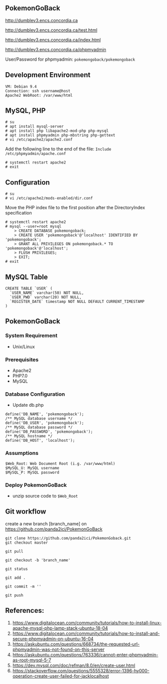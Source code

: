 ## PokemonGoBack

http://dumblev3.encs.concordia.ca

http://dumblev3.encs.concordia.ca/test.html

http://dumblev3.encs.concordia.ca/index.html


http://dumblev3.encs.concordia.ca/phpmyadmin

User/Password for phpmyadmin: ```pokemongoback/pokemongoback```

## Development Environment

```
VM: Debian 9.4
Connection: ssh username@host
Apache2 WebRoot: /var/www/html
```

## MySQL, PHP
```
# su
# apt install mysql-server
# apt install php libapache2-mod-php php-mysql
# apt install phpmyadmin php-mbstring php-gettext
# vi /etc/apache2/apache2.conf
```
Add the following line to the end of the file:
```Include /etc/phpmyadmin/apache.conf```
```
# systemctl restart apache2
# exit
```

## Configuration
``` shell
# su
# vi /etc/apache2/mods-enabled/dir.conf
```
Move the PHP index file to the first position after the DirectoryIndex specification 
```
# systemctl restart apache2
# mysql --user=root mysql
    > CREATE DATABASE pokemongoback;
    > CREATE USER 'pokemongoback'@'localhost' IDENTIFIED BY 'pokemongoback';
    > GRANT ALL PRIVILEGES ON pokemongoback.* TO 'pokemongoback'@'localhost';
    > FLUSH PRIVILEGES;
    > EXIT;
# exit
```

## MySQL Table

```mysql
CREATE TABLE `USER` (
  `USER_NAME` varchar(50) NOT NULL,
  `USER_PWD` varchar(20) NOT NULL,
  `REGISTER_DATE` timestamp NOT NULL DEFAULT CURRENT_TIMESTAMP
)
```

## PokemonGoBack
### System Requirement

* Unix/Linux

### Prerequisites

* Apache2
* PHP7.0
* MySQL

### Database Configuration
* Update db.php
```
define('DB_NAME', 'pokemongoback');
/** MySQL database username */
define('DB_USER', 'pokemongoback');
/** MySQL database password */
define('DB_PASSWORD', 'pokemongoback');
/** MySQL hostname */
define('DB_HOST', 'localhost');
```

### Assumptions

```
$Web_Root: Web Document Root (i.g. /var/www/html)
$MySQL_U: MySQL username
$MySQL_P: MySQL password
```

### Deploy PokemonGoBack
* unzip source code to ```$Web_Root```

## Git workflow

create a new branch [branch_name] on https://github.com/panda2ici/PokemonGoBack

    git clone https://github.com/panda2ici/PokemonGoback.git
    git checkout master

    git pull

    git checkout -b 'branch_name'

    git status

    git add .

    git commit -m ''

    git push
    

## References:

1. https://www.digitalocean.com/community/tutorials/how-to-install-linux-apache-mysql-php-lamp-stack-ubuntu-18-04
2. https://www.digitalocean.com/community/tutorials/how-to-install-and-secure-phpmyadmin-on-ubuntu-16-04
3. https://askubuntu.com/questions/668734/the-requested-url-phpmyadmin-was-not-found-on-this-server
4. https://askubuntu.com/questions/763336/cannot-enter-phpmyadmin-as-root-mysql-5-7
5. https://dev.mysql.com/doc/refman/8.0/en/create-user.html
6. https://stackoverflow.com/questions/5555328/error-1396-hy000-operation-create-user-failed-for-jacklocalhost
